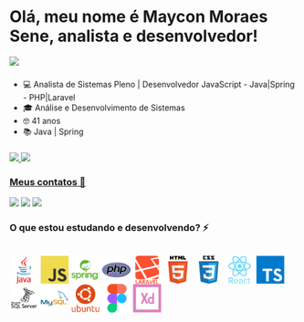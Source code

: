 # Olá, meu nome é Maycon Moraes Sene, analista e desenvolvedor!

<img height="150em" src="https://avatars.githubusercontent.com/u/25755934?s=400&u=dcd652ff945051a5d48a62e6100801fb06a0cfeb&v=4">

####
- 💻 Analista de Sistemas Pleno | Desenvolvedor JavaScript - Java|Spring - PHP|Laravel
- 🎓 Análise e Desenvolvimento de Sistemas
- 🤓 41 anos  
- 📚 Java | Spring
###
  <a href="https://github.com/mayconsene">
  <img height="150em" src="https://github-readme-stats.vercel.app/api?username=mayconsene&show_icons=true&theme=black&include_all_commits=true&count_private=true">
  <img height="150em" src="https://github-readme-stats.vercel.app/api/top-langs/?username=mayconsene&layout=compact&langs_count=7&theme=black">
</div>
  
 ### Meus contatos 📱
  
  <div> 
    <a href="https://www.linkedin.com/in/mayconmoraessene/" target="_blank">
    <img src="https://img.shields.io/badge/-LinkedIn-%230077B5?style=for-the-badge&logo=linkedin&logoColor=white" target="_blank"></a> 
    <a href="https://instagram.com/maycon.cleo/" target="_blank">
    <img src="https://img.shields.io/badge/-Instagram-%23E4405F?style=for-the-badge&logo=instagram&logoColor=white" target="_blank"></a>
    <a href = "mailto:mayconmoraessene@gmail.com">
    <img src="https://img.shields.io/badge/-Gmail-%23333?style=for-the-badge&logo=gmail&logoColor=white" target="_blank"></a>
  </div> 
  
  ###
 ### O que estou estudando e desenvolvendo? ⚡
  
<div style="display: inline_block"><br>
  
  <img align="center" alt="Maycon-Java" height="50" width="50" src="https://raw.githubusercontent.com/devicons/devicon/1119b9f84c0290e0f0b38982099a2bd027a48bf1/icons/java/java-original-wordmark.svg">
  <img align="center" alt="Maycon-JavaScript" height="50" width="50" src="https://github.com/devicons/devicon/blob/master/icons/javascript/javascript-original.svg">
  <img align="center" alt="Maycon-Spring" height="50" width="50" src="https://github.com/devicons/devicon/blob/master/icons/spring/spring-original-wordmark.svg">
  <img align="center" alt="Maycon-PHP" height="50" width="50" src="https://github.com/devicons/devicon/blob/master/icons/php/php-original.svg"> 
  <img align="center" alt="Maycon-Laravel" height="50" width="50" src="https://github.com/devicons/devicon/blob/master/icons/laravel/laravel-plain-wordmark.svg">
  <img align="center" alt="Maycon-HTML" height="50" width="50" src="https://raw.githubusercontent.com/devicons/devicon/1119b9f84c0290e0f0b38982099a2bd027a48bf1/icons/html5/html5-original-wordmark.svg">
  <img align="center" alt="Maycon-CSS" height="50" width="50" src="https://raw.githubusercontent.com/devicons/devicon/1119b9f84c0290e0f0b38982099a2bd027a48bf1/icons/css3/css3-original-wordmark.svg">
  <img align="center" alt="Maycon-React" height="50" width="50" src="https://raw.githubusercontent.com/devicons/devicon/1119b9f84c0290e0f0b38982099a2bd027a48bf1/icons/react/react-original-wordmark.svg">
  <img align="center" alt="Maycon-TypeScript" height="50" width="50" src="https://raw.githubusercontent.com/devicons/devicon/1119b9f84c0290e0f0b38982099a2bd027a48bf1/icons/typescript/typescript-original.svg">
  <img align="center" alt="Maycon-SQL" height="50" width="50" src="https://raw.githubusercontent.com/devicons/devicon/1119b9f84c0290e0f0b38982099a2bd027a48bf1/icons/microsoftsqlserver/microsoftsqlserver-plain-wordmark.svg">
  <img align="center" alt="Maycon-MySQL" height="50" width="50" src="https://raw.githubusercontent.com/devicons/devicon/1119b9f84c0290e0f0b38982099a2bd027a48bf1/icons/mysql/mysql-original-wordmark.svg">
  <img align="center" alt="Maycon-Ubuntu" height="50" width="50" src="https://raw.githubusercontent.com/devicons/devicon/1119b9f84c0290e0f0b38982099a2bd027a48bf1/icons/ubuntu/ubuntu-plain-wordmark.svg">
   <img align="center" alt="Maycon-Figma" height="50" width="50" src="https://github.com/devicons/devicon/blob/master/icons/figma/figma-original.svg">
   <img align="center" alt="Maycon-XD" height="50" width="50" src="https://github.com/devicons/devicon/blob/master/icons/xd/xd-line.svg">
   
</div>
